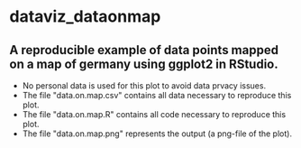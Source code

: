 # dataviz_dataonmap

## A reproducible example of data points mapped on a map of germany using ggplot2 in RStudio. 
* No personal data is used for this plot to avoid data prvacy issues.
* The file "data.on.map.csv" contains all data necessary to reproduce this plot.
* The file "data.on.map.R" contains all code necessary to reproduce this plot.
* The file "data.on.map.png" represents the output (a png-file of the plot).
